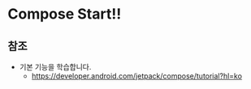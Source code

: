 # Compose Start!!

## 참조
- 기본 기능을 학습합니다.
    - https://developer.android.com/jetpack/compose/tutorial?hl=ko